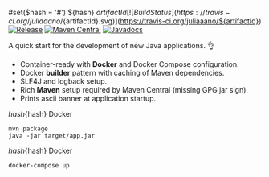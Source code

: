 #set($hash = '#')
${hash} ${artifactId}
[![Build Status](https://travis-ci.org/juliaaano/${artifactId}.svg)](https://travis-ci.org/juliaaano/${artifactId})
[![Release](https://img.shields.io/github/release/juliaaano/${artifactId}.svg)](https://github.com/juliaaano/${artifactId}/releases/latest)
[![Maven Central](https://img.shields.io/maven-central/v/${groupId}/${artifactId}.svg)](https://maven-badges.herokuapp.com/maven-central/${groupId}/${artifactId})
[![Javadocs](http://www.javadoc.io/badge/${groupId}/${artifactId}.svg?color=blue)](http://www.javadoc.io/doc/${groupId}/${artifactId})

A quick start for the development of new Java applications. :ok_hand:

* Container-ready with **Docker** and Docker Compose configuration.
* Docker **builder** pattern with caching of Maven dependencies.
* SLF4J and logback setup.
* Rich **Maven** setup required by Maven Central (missing GPG jar sign).
* Prints ascii banner at application startup.

${hash}${hash} Docker
```
mvn package
java -jar target/app.jar
```

${hash}${hash} Docker
```
docker-compose up
```
